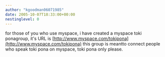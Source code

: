 ```yaml
---
author: "kgoodman06071985"
date: 2005-10-07T18:33:00+00:00
nestinglevel: 0
---
```

for those of you who use myspace, i have created a myspace toki ponagroup, it's URL is [http://www.myspace.com/tokipona](http://www.myspace.com/tokipona) this group is meantto connect people who speak toki pona on myspace, toki pona only please.